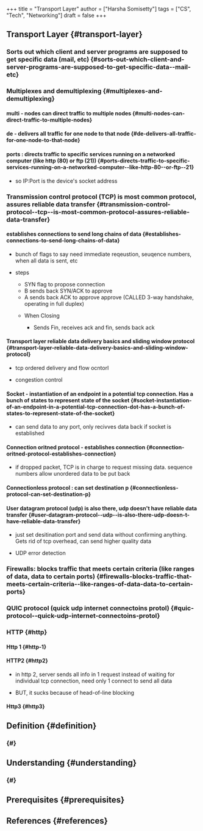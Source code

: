 +++
title = "Transport Layer"
author = ["Harsha Somisetty"]
tags = ["CS", "Tech", "Networking"]
draft = false
+++

## Transport Layer {#transport-layer}


### Sorts out which client and server programs are supposed to get specific data (mail, etc) {#sorts-out-which-client-and-server-programs-are-supposed-to-get-specific-data--mail-etc}


### Multiplexes and demultiplexing {#multiplexes-and-demultiplexing}


#### multi - nodes can direct traffic to multiple nodes {#multi-nodes-can-direct-traffic-to-multiple-nodes}


#### de - delivers all traffic for one node to that node {#de-delivers-all-traffic-for-one-node-to-that-node}


#### ports : directs traffic to specific services running on a networked computer (like http (80) or ftp (21)) {#ports-directs-traffic-to-specific-services-running-on-a-networked-computer--like-http-80--or-ftp--21}

<!--list-separator-->

-  so IP:Port is the device's socket address


### Transmission control protocol (TCP) is most common protocol, assures reliable data transfer {#transmission-control-protocol--tcp--is-most-common-protocol-assures-reliable-data-transfer}


#### establishes connections to send long chains of data {#establishes-connections-to-send-long-chains-of-data}

<!--list-separator-->

-  bunch of flags to say need immediate reqeustion, seuqence numbers, when all data is sent, etc

<!--list-separator-->

-  steps

    <!--list-separator-->

    -  SYN flag to propose connection

    <!--list-separator-->

    -  B sends back SYN/ACK to approve

    <!--list-separator-->

    -  A sends back ACK to approve approve (CALLED 3-way handshake, operating in full duplex)

    <!--list-separator-->

    -  When Closing

        <!--list-separator-->

        -  Sends Fin, receives ack and fin, sends back ack


#### Transport layer reliable data delivery basics and sliding window protocol {#transport-layer-reliable-data-delivery-basics-and-sliding-window-protocol}

<!--list-separator-->

-  tcp ordered delivery and flow ocntorl

<!--list-separator-->

-  congestion control


#### Socket - instantiation of an endpoint in a potential tcp connection. Has a bunch of states to represent state of the socket {#socket-instantiation-of-an-endpoint-in-a-potential-tcp-connection-dot-has-a-bunch-of-states-to-represent-state-of-the-socket}

<!--list-separator-->

-  can send data to any port, only recivves data back if socket is established


#### Connection oritned protocol - establishes connection {#connection-oritned-protocol-establishes-connection}

<!--list-separator-->

-  if dropped packet, TCP is in charge to request missing data. sequence numbers allow unordered data to be put back


#### Connectionless protocol : can set destination p {#connectionless-protocol-can-set-destination-p}


#### User datagram protocol (udp) is also there, udp doesn't have reliable data transfer {#user-datagram-protocol--udp--is-also-there-udp-doesn-t-have-reliable-data-transfer}

<!--list-separator-->

-  just set desitination port and send data without confirming anything. Gets rid of tcp overhead, can send higher quality data

<!--list-separator-->

-  UDP error detection


### Firewalls: blocks traffic that meets certain criteria (like ranges of data, data to certain ports) {#firewalls-blocks-traffic-that-meets-certain-criteria--like-ranges-of-data-data-to-certain-ports}


### QUIC protocol (quick udp internet connectoins protol) {#quic-protocol--quick-udp-internet-connectoins-protol}


### HTTP {#http}


#### Http 1 {#http-1}


#### HTTP2 {#http2}

<!--list-separator-->

-  in http 2, server sends all info in 1 request instead of waiting for individual tcp connection,  need only 1 connect to send all data

<!--list-separator-->

-  BUT, it sucks because  of head-of-line blocking


#### Http3 {#http3}


## Definition {#definition}


###  {#}


## Understanding {#understanding}


###  {#}


## Prerequisites {#prerequisites}


## References {#references}